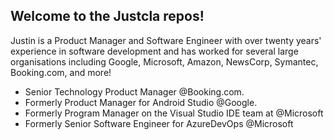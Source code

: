 ## Welcome to the Justcla repos!

Justin is a Product Manager and Software Engineer with over twenty years' experience in software development and has worked for several large organisations including Google, Microsoft, Amazon, NewsCorp, Symantec, Booking.com, and more!

* Senior Technology Product Manager @Booking.com.
* Formerly Product Manager for Android Studio @Google.
* Formerly Program Manager on the Visual Studio IDE team at @Microsoft
* Formerly Senior Software Engineer for AzureDevOps @Microsoft

<!--
**justcla/justcla** is a ✨ _special_ ✨ repository because its `README.md` (this file) appears on your GitHub profile.

Here are some ideas to get you started:

- 🔭 I’m currently working on ...
- 🌱 I’m currently learning ...
- 👯 I’m looking to collaborate on ...
- 🤔 I’m looking for help with ...
- 💬 Ask me about ...
- 📫 How to reach me: ...
- 😄 Pronouns: ...
- ⚡ Fun fact: ...
-->
